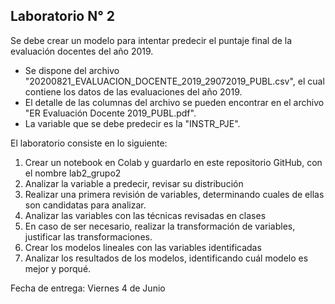 ## Laboratorio N° 2

Se debe crear un modelo para intentar predecir el puntaje final de la evaluación docentes del año 2019.

* Se dispone del archivo "20200821_EVALUACION_DOCENTE_2019_29072019_PUBL.csv", el cual contiene los datos de las evaluaciones del año 2019.
* El detalle de las columnas del archivo se pueden encontrar en el archivo "ER Evaluación Docente 2019_PUBL.pdf".
* La variable que se debe predecir es la "INSTR_PJE".

El laboratorio consiste en lo siguiente:
1. Crear un notebook en Colab y guardarlo en este repositorio GitHub, con el nombre lab2_grupo2
2. Analizar la variable a predecir, revisar su distribución
3. Realizar una primera revisión de variables, determinando cuales de ellas son candidatas para analizar.
4. Analizar las variables con las técnicas revisadas en clases
5. En caso de ser necesario, realizar la transformación de variables, justificar las transformaciones.
6. Crear los modelos lineales con las variables identificadas
7. Analizar los resultados de los modelos, identificando cuál modelo es mejor y porqué.

Fecha de entrega: Viernes 4 de Junio
